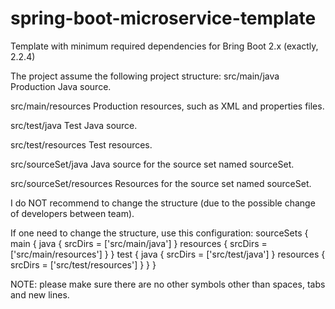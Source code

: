 # spring-boot-microservice-template
Template with minimum required dependencies for Bring Boot 2.x (exactly, 2.2.4)


The project assume the following project structure:
src/main/java
Production Java source.

src/main/resources
Production resources, such as XML and properties files.

src/test/java
Test Java source.

src/test/resources
Test resources.

src/sourceSet/java
Java source for the source set named sourceSet.

src/sourceSet/resources
Resources for the source set named sourceSet.


I do NOT recommend to change the structure (due to the possible change of developers between team).

If one need to change the structure, use this configuration:
sourceSets {
	main {
		java {
			srcDirs = ['src/main/java']
		}
		resources {
			srcDirs = ['src/main/resources']
		}
	}
	test {
		java {
			srcDirs = ['src/test/java']
		}
		resources {
			srcDirs = ['src/test/resources']
		}
	}
}

NOTE: please make sure there are no other symbols other than spaces, tabs and new lines.


